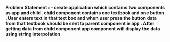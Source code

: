 **Problem Statement : - 
create application which contains two components as app and child . 
child component contains one textbook and one button . 
User enters text in that text box and when user press the button data from that textbook should be sent to parent component ie app . 
After getting data from child component app component will display the data using string interpolation**  
